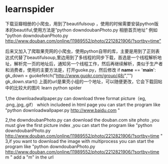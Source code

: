 learnspider
===========
下载豆瓣相册的小爬虫，用到了beautifulsoup ，使用的时候需要安装python版本的beautiful,使用方法是“python downdoubanPhoto.py 相册首页地址” 例如 “python  downdoubanPhoto.py  http://www.douban.com/online/11989552/photo/2212821906/?sortby=time”

后来又加入了爬取果壳网的小爬虫，使用python自带的库，主要是用到了正则表达式代替了beautifulsoup,里边用到了多线程的同步下载，首选是一个线程解析地址，解析完一页的地址后，通知另一个线程工作，然后再继续解析，类似于生产者和消费者，使用的主要方法是，打开guoke.py，然后修改 if __name__ == '__main__':
	gk_down = guokefetch("http://www.guokr.com/group/48/","")
	gk_down.start()
	上面的url是果壳小组的一个地址，可以随便更改，它会下载回帖中的比较大的图片
learn python spider

1,the downloadwallpaper.py can download three format picture（eg, .png,.jpg,.gif） which includeed in html page
you can start the program like "python downloadwallpaper.py http://www.baidu.com "

2,the downdoubanPhoto.py can download the douban.com site photo ,you must give the first picture index ,you can
start the program like "python  downdoubanPhoto.py  http://www.douban.com/online/11989552/photo/2212821906/?sortby=time "
3,if you want to download the image with multiprocess you can start the program like "python  downdoubanPhoto.py  http://www.douban.com/online/11989552/photo/2212821906/?sortby=time m "  add a "m" in the url

